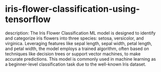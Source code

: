 # iris-flower-classification-using-tensorflow

description: The Iris Flower Classification ML model is designed to identify and categorize iris flowers into three species: setosa, versicolor, and virginica. Leveraging features like sepal length, sepal width, petal length, and petal width, the model employs a trained algorithm, often based on techniques like decision trees or support vector machines, to make accurate predictions. This model is commonly used in machine learning as a beginner-level classification task due to the well-known Iris dataset.
